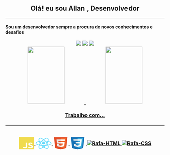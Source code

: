  <h2 align= center>Olá! eu sou Allan , Desenvolvedor </h2><hr></hr>
 <div align="left"><h4>Sou um desenvolvedor sempre a procura de novos conhecimentos e desafios</h4></div>
 <div align="center">
   <a href=https://www.linkedin.com/in/allan-mello-de-aguiar-227a2021a/ target="_blank"><img src="https://img.shields.io/badge/-LinkedIn-%230077B5?style=for-the-badge&logo=linkedin&logoColor=white" target="_blank"></a> 
  <a href=
https://mail.google.com/mail/u/?authuser=allanmdap.95@gmail.com target="_blank"><img src= https://img.shields.io/badge/Gmail-D14836?style=for-the-badge&logo=gmail&logoColor=white target="_blank"></a> 
  <a href=https://wa.me/5521967227074 target="_blank"><img src= https://img.shields.io/badge/WhatsApp-25D366?style=for-the-badge&logo=whatsapp&logoColor=white target="_blank"></a> 
  </div>

<div align="center " width= "100%" >
  <a href="https://github.com/Monarcah">
  <img height="180em" width="48%" src="https://github-readme-stats.vercel.app/api?username=allanMello5&show_icons=true&theme=cobalt&include_all_commits=true&count_private=true"/>
   <img height="180em" width="48%" src="https://github-readme-stats.vercel.app/api/top-langs/?username=allanMello5&layout=compact&theme=cobalt"/>
</div>
<h3 align="center">Trabalho  com...<h3>
   <hr></hr>
 <div style="display: inline_block "align="center"><br>
  <img align="center" alt="Rafa-Js" height="40" width="50" src="https://raw.githubusercontent.com/devicons/devicon/master/icons/javascript/javascript-plain.svg">
  <img align="center" alt="Rafa-React" height="40" width="50" src="https://raw.githubusercontent.com/devicons/devicon/master/icons/react/react-original.svg">
  <img align="center" alt="Rafa-HTML" height="40" width="50" src="https://raw.githubusercontent.com/devicons/devicon/master/icons/html5/html5-original.svg">
  <img align="center" alt="Rafa-CSS" height="40" width="50" src="https://raw.githubusercontent.com/devicons/devicon/master/icons/css3/css3-original.svg">
  <img align="center" alt="Rafa-HTML" height="40" width="50"src="https://cdn.jsdelivr.net/gh/devicons/devicon/icons/mysql/mysql-plain-wordmark.svg" >
  <img align="center" alt="Rafa-CSS" height="40" width="50" src="https://cdn.jsdelivr.net/gh/devicons/devicon/icons/php/php-original.svg" >
</div>
 
 
